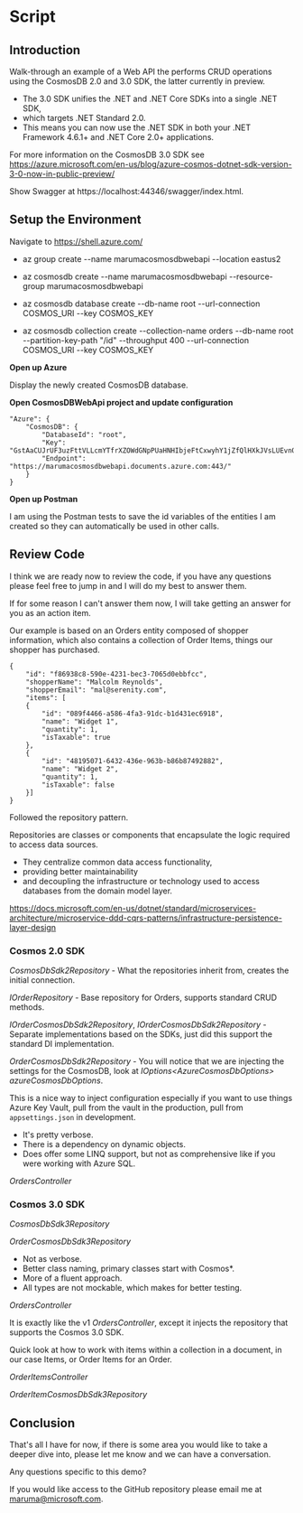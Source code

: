 
# Script #

## Introduction ##

Walk-through an example of a Web API the performs CRUD operations using the CosmosDB 2.0 and 3.0 SDK, the latter currently in preview.
- The 3.0 SDK unifies the .NET and .NET Core SDKs into a single .NET SDK,
- which targets .NET Standard 2.0.
- This means you can now use the .NET SDK in both your .NET Framework 4.6.1+ and .NET Core 2.0+ applications.

For more information on the CosmosDB 3.0 SDK see
https://azure.microsoft.com/en-us/blog/azure-cosmos-dotnet-sdk-version-3-0-now-in-public-preview/

Show Swagger at https://localhost:44346/swagger/index.html.

## Setup the Environment ##

Navigate to https://shell.azure.com/

- az group create --name marumacosmosdbwebapi --location eastus2

- az cosmosdb create --name marumacosmosdbwebapi --resource-group marumacosmosdbwebapi

- az cosmosdb database create --db-name root --url-connection COSMOS_URI --key COSMOS_KEY

- az cosmosdb collection create --collection-name orders --db-name root --partition-key-path "/id" --throughput 400 --url-connection COSMOS_URI --key COSMOS_KEY

**Open up Azure**

Display the newly created CosmosDB database.

**Open CosmosDBWebApi project and update configuration**

```
"Azure": {
    "CosmosDB": {
        "DatabaseId": "root",
        "Key": "GstAaCUJrUF3uzFttVLLcmYTfrXZOWdGNpPUaHNHIbjeFtCxwyhY1jZfQlHXkJVsLUEvnQqHexWSy2795hoVaw==",
        "Endpoint": "https://marumacosmosdbwebapi.documents.azure.com:443/"
    }
}
``` 

**Open up Postman**

I am using the Postman tests to save the id variables of the entities I am created so they can automatically be used in other calls.

## Review Code ##

I think we are ready now to review the code, if you have any questions please feel free to jump in and I will do my best to answer them.

If for some reason I can't answer them now, I will take getting an answer for you as an action item.

Our example is based on an Orders entity composed of shopper information, which also contains a collection of Order Items, things our shopper has purchased. 

```
{
    "id": "f86938c8-590e-4231-bec3-7065d0ebbfcc",
    "shopperName": "Malcolm Reynolds",
    "shopperEmail": "mal@serenity.com",
    "items": [
    {
        "id": "089f4466-a586-4fa3-91dc-b1d431ec6918",
        "name": "Widget 1",
        "quantity": 1,
        "isTaxable": true
    },
    {
        "id": "48195071-6432-436e-963b-b86b87492882",
        "name": "Widget 2",
        "quantity": 1,
        "isTaxable": false
    }]
}
```
Followed the repository pattern.

Repositories are classes or components that encapsulate the logic required to access data sources.

- They centralize common data access functionality,
- providing better maintainability
- and decoupling the infrastructure or technology used to access databases from the domain model layer.

https://docs.microsoft.com/en-us/dotnet/standard/microservices-architecture/microservice-ddd-cqrs-patterns/infrastructure-persistence-layer-design

### Cosmos 2.0 SDK ###

*CosmosDbSdk2Repository* - What the repositories inherit from, creates the initial connection.

*IOrderRepository* - Base repository for Orders, supports standard CRUD methods.

*IOrderCosmosDbSdk2Repository*, *IOrderCosmosDbSdk2Repository* - Separate implementations based on the SDKs, just did this support the standard DI implementation.

*OrderCosmosDbSdk2Repository* - You will notice that we are injecting the settings for the CosmosDB, look at *IOptions&lt;AzureCosmosDbOptions&gt; azureCosmosDbOptions*.

This is a nice way to inject configuration especially if you want to use things Azure Key Vault, pull from the vault in the production, pull from `appsettings.json` in development.

- It's pretty verbose.
- There is a dependency on dynamic objects.
- Does offer some LINQ support, but not as comprehensive like if you were working with Azure SQL.

*OrdersController*

### Cosmos 3.0 SDK ###

*CosmosDbSdk3Repository*

*OrderCosmosDbSdk3Repository*

- Not as verbose.
- Better class naming, primary classes start with Cosmos*.
- More of a fluent approach.
- All types are not mockable, which makes for better testing.

*OrdersController*

It is exactly like the v1 *OrdersController*, except it injects the repository that supports the Cosmos 3.0 SDK.

Quick look at how to work with items within a collection in a document, in our case Items, or Order Items for an Order.

*OrderItemsController*

*OrderItemCosmosDbSdk3Repository*

## Conclusion ## 

That's all I have for now, if there is some area you would like to take a deeper dive into, please let me know and we can have a conversation.

Any questions specific to this demo?

If you would like access to the GitHub repository please email me at [maruma@microsoft.com](http://mailto:maruma@microsoft.com).